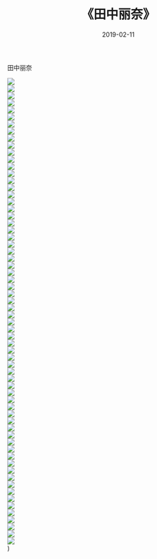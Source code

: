 ﻿---
layout: post
title:  《田中丽奈》
date:   2019-02-11
img: http://img.660000.xyz/Sharelink/唯美/2019/田中丽奈/000.jpg
categories: [美女, 清纯, 唯美]
---

田中丽奈

  ![](http://img.660000.xyz/Sharelink/唯美/2019/田中丽奈/001.jpg) <br> ![](http://img.660000.xyz/Sharelink/唯美/2019/田中丽奈/002.jpg) <br> ![](http://img.660000.xyz/Sharelink/唯美/2019/田中丽奈/003.jpg) <br> ![](http://img.660000.xyz/Sharelink/唯美/2019/田中丽奈/004.jpg) <br> ![](http://img.660000.xyz/Sharelink/唯美/2019/田中丽奈/005.jpg) <br> ![](http://img.660000.xyz/Sharelink/唯美/2019/田中丽奈/006.jpg) <br> ![](http://img.660000.xyz/Sharelink/唯美/2019/田中丽奈/007.jpg) <br> ![](http://img.660000.xyz/Sharelink/唯美/2019/田中丽奈/008.jpg) <br> ![](http://img.660000.xyz/Sharelink/唯美/2019/田中丽奈/009.jpg) <br> ![](http://img.660000.xyz/Sharelink/唯美/2019/田中丽奈/010.jpg) <br> ![](http://img.660000.xyz/Sharelink/唯美/2019/田中丽奈/011.jpg) <br> ![](http://img.660000.xyz/Sharelink/唯美/2019/田中丽奈/012.jpg) <br> ![](http://img.660000.xyz/Sharelink/唯美/2019/田中丽奈/013.jpg) <br> ![](http://img.660000.xyz/Sharelink/唯美/2019/田中丽奈/014.jpg) <br> ![](http://img.660000.xyz/Sharelink/唯美/2019/田中丽奈/015.jpg) <br> ![](http://img.660000.xyz/Sharelink/唯美/2019/田中丽奈/016.jpg) <br> ![](http://img.660000.xyz/Sharelink/唯美/2019/田中丽奈/017.jpg) <br> ![](http://img.660000.xyz/Sharelink/唯美/2019/田中丽奈/018.jpg) <br> ![](http://img.660000.xyz/Sharelink/唯美/2019/田中丽奈/019.jpg) <br> ![](http://img.660000.xyz/Sharelink/唯美/2019/田中丽奈/020.jpg) <br> ![](http://img.660000.xyz/Sharelink/唯美/2019/田中丽奈/021.jpg) <br> ![](http://img.660000.xyz/Sharelink/唯美/2019/田中丽奈/022.jpg) <br> ![](http://img.660000.xyz/Sharelink/唯美/2019/田中丽奈/023.jpg) <br> ![](http://img.660000.xyz/Sharelink/唯美/2019/田中丽奈/024.jpg) <br> ![](http://img.660000.xyz/Sharelink/唯美/2019/田中丽奈/025.jpg) <br> ![](http://img.660000.xyz/Sharelink/唯美/2019/田中丽奈/026.jpg) <br> ![](http://img.660000.xyz/Sharelink/唯美/2019/田中丽奈/027.jpg) <br> ![](http://img.660000.xyz/Sharelink/唯美/2019/田中丽奈/028.jpg) <br> ![](http://img.660000.xyz/Sharelink/唯美/2019/田中丽奈/029.jpg) <br> ![](http://img.660000.xyz/Sharelink/唯美/2019/田中丽奈/030.jpg) <br> ![](http://img.660000.xyz/Sharelink/唯美/2019/田中丽奈/031.jpg) <br> ![](http://img.660000.xyz/Sharelink/唯美/2019/田中丽奈/032.jpg) <br> ![](http://img.660000.xyz/Sharelink/唯美/2019/田中丽奈/033.jpg) <br> ![](http://img.660000.xyz/Sharelink/唯美/2019/田中丽奈/034.jpg) <br> ![](http://img.660000.xyz/Sharelink/唯美/2019/田中丽奈/035.jpg) <br> ![](http://img.660000.xyz/Sharelink/唯美/2019/田中丽奈/036.jpg) <br> ![](http://img.660000.xyz/Sharelink/唯美/2019/田中丽奈/037.jpg) <br> ![](http://img.660000.xyz/Sharelink/唯美/2019/田中丽奈/038.jpg) <br> ![](http://img.660000.xyz/Sharelink/唯美/2019/田中丽奈/039.jpg) <br> ![](http://img.660000.xyz/Sharelink/唯美/2019/田中丽奈/040.jpg) <br> ![](http://img.660000.xyz/Sharelink/唯美/2019/田中丽奈/041.jpg) <br> ![](http://img.660000.xyz/Sharelink/唯美/2019/田中丽奈/042.jpg) <br> ![](http://img.660000.xyz/Sharelink/唯美/2019/田中丽奈/043.jpg) <br> ![](http://img.660000.xyz/Sharelink/唯美/2019/田中丽奈/044.jpg) <br> ![](http://img.660000.xyz/Sharelink/唯美/2019/田中丽奈/045.jpg) <br> ![](http://img.660000.xyz/Sharelink/唯美/2019/田中丽奈/046.jpg) <br> ![](http://img.660000.xyz/Sharelink/唯美/2019/田中丽奈/047.jpg) <br> ![](http://img.660000.xyz/Sharelink/唯美/2019/田中丽奈/048.jpg) <br> ![](http://img.660000.xyz/Sharelink/唯美/2019/田中丽奈/049.jpg) <br> ![](http://img.660000.xyz/Sharelink/唯美/2019/田中丽奈/050.jpg) <br> ![](http://img.660000.xyz/Sharelink/唯美/2019/田中丽奈/051.jpg) <br> ![](http://img.660000.xyz/Sharelink/唯美/2019/田中丽奈/052.jpg) <br> ![](http://img.660000.xyz/Sharelink/唯美/2019/田中丽奈/053.jpg) <br> ![](http://img.660000.xyz/Sharelink/唯美/2019/田中丽奈/054.jpg) <br> ![](http://img.660000.xyz/Sharelink/唯美/2019/田中丽奈/055.jpg) <br> ![](http://img.660000.xyz/Sharelink/唯美/2019/田中丽奈/056.jpg) <br> ![](http://img.660000.xyz/Sharelink/唯美/2019/田中丽奈/057.jpg) <br> ![](http://img.660000.xyz/Sharelink/唯美/2019/田中丽奈/058.jpg) <br> ![](http://img.660000.xyz/Sharelink/唯美/2019/田中丽奈/059.jpg) <br> ![](http://img.660000.xyz/Sharelink/唯美/2019/田中丽奈/060.jpg) <br> ![](http://img.660000.xyz/Sharelink/唯美/2019/田中丽奈/061.jpg) <br> ![](http://img.660000.xyz/Sharelink/唯美/2019/田中丽奈/062.jpg) <br> ![](http://img.660000.xyz/Sharelink/唯美/2019/田中丽奈/063.jpg) <br> ![](http://img.660000.xyz/Sharelink/唯美/2019/田中丽奈/064.jpg) <br> ![](http://img.660000.xyz/Sharelink/唯美/2019/田中丽奈/065.jpg) <br> ![](http://img.660000.xyz/Sharelink/唯美/2019/田中丽奈/066.jpg) <br>) <br>